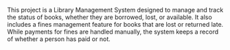This project is a Library Management System designed to manage and track the status of books, whether they are borrowed, lost, or available. 
It also includes a fines management feature for books that are lost or returned late. 
While payments for fines are handled manually, the system keeps a record of whether a person has paid or not.

